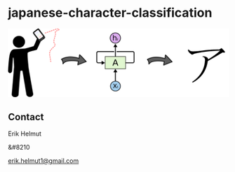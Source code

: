 # japanese-character-classification
![Idea](pictures/idea.png)

<!-- ## About The Project

### Buid With -->

## Contact 

Erik Helmut <p> &#8210 </p> [erik.helmut1@gmail.com](mailto:erik.helmut1@gmail.com)